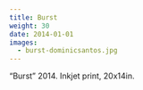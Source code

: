 ```yaml
---
title: Burst
weight: 30
date: 2014-01-01
images:
  - burst-dominicsantos.jpg
---
```

“Burst” 2014. Inkjet print, 20x14in.
